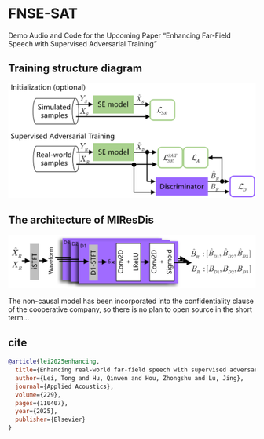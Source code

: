 # FNSE-SAT
Demo Audio and Code for the Upcoming Paper “Enhancing Far-Field Speech with Supervised Adversarial Training”

## Training structure diagram
![FNSE-SAT](images/FNSE-SAT.jpg)

## The architecture of MlResDis
![MlResDis](images/Discri.jpg)

The non-causal model has been incorporated into the confidentiality clause of the cooperative company, so there is no plan to open source in the short term...

## cite
```bibtex
@article{lei2025enhancing,
  title={Enhancing real-world far-field speech with supervised adversarial training},
  author={Lei, Tong and Hu, Qinwen and Hou, Zhongshu and Lu, Jing},
  journal={Applied Acoustics},
  volume={229},
  pages={110407},
  year={2025},
  publisher={Elsevier}
}
